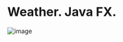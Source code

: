 # Weather. Java FX.
![image](https://github.com/gafrus06/Weather/assets/127015154/d29ff355-487d-4042-8e30-7781c275cb6c)
